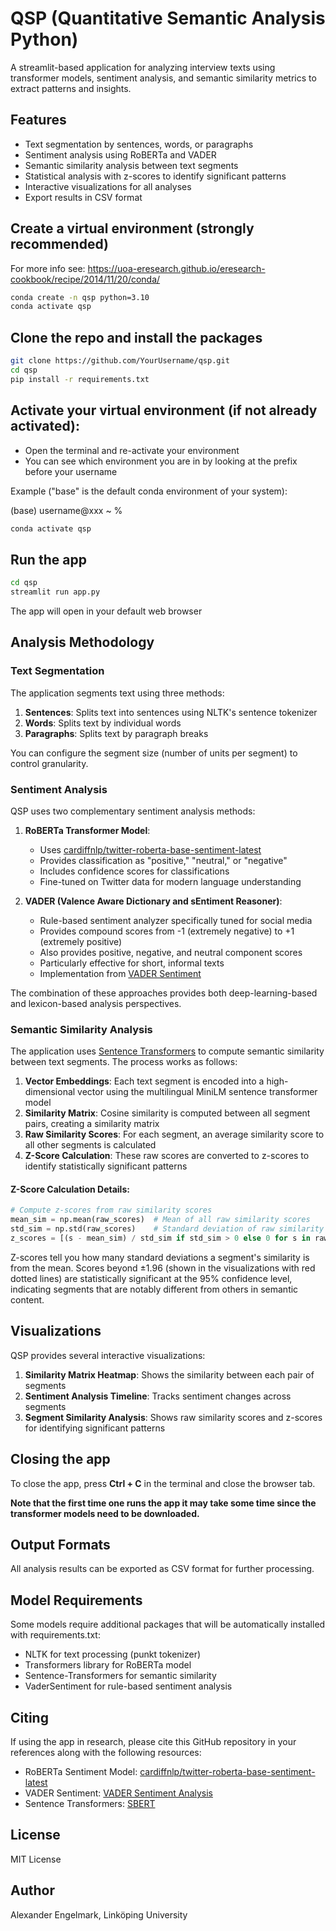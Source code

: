 # QSP (Quantitative Semantic Analysis Python)

A streamlit-based application for analyzing interview texts using transformer models, sentiment analysis, and semantic similarity metrics to extract patterns and insights.

## Features

- Text segmentation by sentences, words, or paragraphs
- Sentiment analysis using RoBERTa and VADER
- Semantic similarity analysis between text segments
- Statistical analysis with z-scores to identify significant patterns
- Interactive visualizations for all analyses
- Export results in CSV format

## Create a virtual environment (strongly recommended)
For more info see: https://uoa-eresearch.github.io/eresearch-cookbook/recipe/2014/11/20/conda/

```bash
conda create -n qsp python=3.10
conda activate qsp
```

## Clone the repo and install the packages

```bash
git clone https://github.com/YourUsername/qsp.git
cd qsp
pip install -r requirements.txt
```

## Activate your virtual environment (if not already activated):
- Open the terminal and re-activate your environment 
- You can see which environment you are in by looking at the prefix before your username

Example ("base" is the default conda environment of your system):

(base) username@xxx ~ % 

```bash
conda activate qsp
```

## Run the app

```bash
cd qsp
streamlit run app.py
```

The app will open in your default web browser

## Analysis Methodology

### Text Segmentation

The application segments text using three methods:
1. **Sentences**: Splits text into sentences using NLTK's sentence tokenizer
2. **Words**: Splits text by individual words
3. **Paragraphs**: Splits text by paragraph breaks

You can configure the segment size (number of units per segment) to control granularity.

### Sentiment Analysis

QSP uses two complementary sentiment analysis methods:

1. **RoBERTa Transformer Model**: 
   - Uses [cardiffnlp/twitter-roberta-base-sentiment-latest](https://huggingface.co/cardiffnlp/twitter-roberta-base-sentiment-latest)
   - Provides classification as "positive," "neutral," or "negative"
   - Includes confidence scores for classifications
   - Fine-tuned on Twitter data for modern language understanding

2. **VADER (Valence Aware Dictionary and sEntiment Reasoner)**:
   - Rule-based sentiment analyzer specifically tuned for social media
   - Provides compound scores from -1 (extremely negative) to +1 (extremely positive)
   - Also provides positive, negative, and neutral component scores
   - Particularly effective for short, informal texts
   - Implementation from [VADER Sentiment](https://github.com/cjhutto/vaderSentiment)

The combination of these approaches provides both deep-learning-based and lexicon-based analysis perspectives.

### Semantic Similarity Analysis

The application uses [Sentence Transformers](https://sbert.net/) to compute semantic similarity between text segments. The process works as follows:

1. **Vector Embeddings**: Each text segment is encoded into a high-dimensional vector using the multilingual MiniLM sentence transformer model
2. **Similarity Matrix**: Cosine similarity is computed between all segment pairs, creating a similarity matrix
3. **Raw Similarity Scores**: For each segment, an average similarity score to all other segments is calculated
4. **Z-Score Calculation**: These raw scores are converted to z-scores to identify statistically significant patterns

#### Z-Score Calculation Details:
```python
# Compute z-scores from raw similarity scores
mean_sim = np.mean(raw_scores)  # Mean of all raw similarity scores
std_sim = np.std(raw_scores)    # Standard deviation of raw similarity scores
z_scores = [(s - mean_sim) / std_sim if std_sim > 0 else 0 for s in raw_scores]
```

Z-scores tell you how many standard deviations a segment's similarity is from the mean. Scores beyond ±1.96 (shown in the visualizations with red dotted lines) are statistically significant at the 95% confidence level, indicating segments that are notably different from others in semantic content.

## Visualizations

QSP provides several interactive visualizations:

1. **Similarity Matrix Heatmap**: Shows the similarity between each pair of segments
2. **Sentiment Analysis Timeline**: Tracks sentiment changes across segments
3. **Segment Similarity Analysis**: Shows raw similarity scores and z-scores for identifying significant patterns

## Closing the app
To close the app, press **Ctrl + C** in the terminal and close the browser tab.

**Note that the first time one runs the app it may take some time since the transformer models need to be downloaded.**

## Output Formats
All analysis results can be exported as CSV format for further processing.

## Model Requirements

Some models require additional packages that will be automatically installed with requirements.txt:
- NLTK for text processing (punkt tokenizer)
- Transformers library for RoBERTa model
- Sentence-Transformers for semantic similarity
- VaderSentiment for rule-based sentiment analysis

## Citing

If using the app in research, please cite this GitHub repository in your references along with the following resources:

- RoBERTa Sentiment Model: [cardiffnlp/twitter-roberta-base-sentiment-latest](https://huggingface.co/cardiffnlp/twitter-roberta-base-sentiment-latest)
- VADER Sentiment: [VADER Sentiment Analysis](https://github.com/cjhutto/vaderSentiment)
- Sentence Transformers: [SBERT](https://sbert.net/)

## License

MIT License

## Author

Alexander Engelmark, Linköping University
